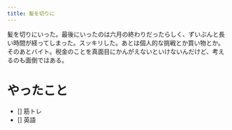 ```yaml
---
title: 髪を切りに
---
```


髪を切りにいった。最後にいったのは六月の終わりだったらしく、ずいぶんと長い時間が経ってしまった。スッキリした。あとは個人的な挑戦とか買い物とか。そのあとバイト。税金のことを真面目にかんがえないといけないんだけど、考えるのも面倒ではある。

# やったこと

- [] 筋トレ
- [] 英語
